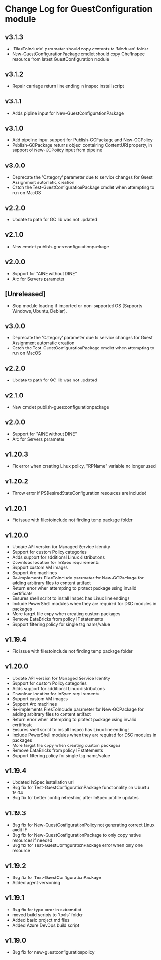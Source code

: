 # Change Log for GuestConfiguration module
## v3.1.3

- 'FilesToInclude' parameter should copy contents to 'Modules' folder
- New-GuestConfigurationPackage cmdlet should copy ChefInspec resource from latest GuestConfiguration module
  
## v3.1.2

- Repair carriage return line ending in inspec install script

## v3.1.1

- Adds pipline input for New-GuestConfigurationPackage

## v3.1.0

- Add pipeline input support for Publish-GCPackage and New-GCPolicy
- Publish-GCPackage returns object containing ContentURI property, in support of New-GCPolicy input from pipeline

## v3.0.0

- Deprecate the 'Category' parameter due to service changes for Guest Assignment automatic creation
- Catch the Test-GuestConfigurationPackage cmdlet when attempting to run on MacOS

## v2.2.0

- Update to path for GC lib was not updated

## v2.1.0

- New cmdlet publish-guestconfigurationpackage

## v2.0.0

- Support for "AINE without DINE"
- Arc for Servers parameter

## [Unreleased]

- Stop module loading if imported on non-supported OS (Supports Windows, Ubuntu, Debian).
## v3.0.0

- Deprecate the 'Category' parameter due to service changes for Guest Assignment automatic creation
- Catch the Test-GuestConfigurationPackage cmdlet when attempting to run on MacOS

## v2.2.0

- Update to path for GC lib was not updated

## v2.1.0

- New cmdlet publish-guestconfigurationpackage

## v2.0.0

- Support for "AINE without DINE"
- Arc for Servers parameter

## v1.20.3

- Fix error when creating Linux policy, "RPName" variable no longer used

## v1.20.2

- Throw error if PSDesiredStateConfiguration resources are included

## v1.20.1

- Fix issue with filestoinclude not finding temp package folder

## v1.20.0

- Update API version for Managed Service Identity
- Support for custom Policy categories
- Adds support for additional Linux distributions
- Download location for InSpec requirements
- Support custom VM images
- Support Arc machines
- Re-implements FilesToInclude parameter for New-GCPackage for adding arbitrary files to content artifact
- Return error when attempting to protect package using invalid certificate
- Ensures shell script to install Inspec has Linux line endings
- Include PowerShell modules when they are required for DSC modules in packages
- More target file copy when creating custom packages
- Remove DataBricks from policy IF statements
- Support filtering policy for single tag name/value

## v1.19.4

- Fix issue with filestoinclude not finding temp package folder

## v1.20.0

- Update API version for Managed Service Identity
- Support for custom Policy categories
- Adds support for additional Linux distributions
- Download location for InSpec requirements
- Support custom VM images
- Support Arc machines
- Re-implements FilesToInclude parameter for New-GCPackage for adding arbitrary files to content artifact
- Return error when attempting to protect package using invalid certificate
- Ensures shell script to install Inspec has Linux line endings
- Include PowerShell modules when they are required for DSC modules in packages
- More target file copy when creating custom packages
- Remove DataBricks from policy IF statements
- Support filtering policy for single tag name/value

## v1.19.4

- Updated InSpec installation uri
- Bug fix for Test-GuestConfigurationPackage functionality on Ubuntu 16.04
- Bug fix for better config refreshing after InSpec profile updates

## v1.19.3

- Bug fix for New-GuestConfigurationPolicy not generating correct Linux audit IF
- Bug fix for New-GuestConfigurationPackage to only copy native resources if needed
- Bug fix for Test-GuestConfigurationPackage error when only one resource

## v1.19.2

- Bug fix for Test-GuestConfigurationPackage
- Added agent versioning

## v1.19.1

- Bug fix for type error in subcmdlet
- moved build scripts to 'tools' folder
- Added basic project md files
- Added Azure DevOps build script

## v1.19.0

- Bug fix for new-guestconfigurationpolicy
